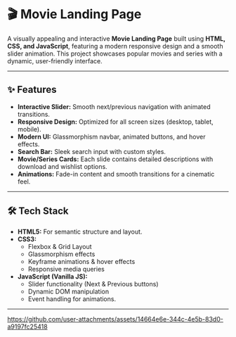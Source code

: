 # 🎬 Movie Landing Page

A visually appealing and interactive **Movie Landing Page** built using **HTML, CSS, and JavaScript**, featuring a modern responsive design and a smooth slider animation. This project showcases popular movies and series with a dynamic, user-friendly interface.

---

## ✨ **Features**
- **Interactive Slider:** Smooth next/previous navigation with animated transitions.
- **Responsive Design:** Optimized for all screen sizes (desktop, tablet, mobile).
- **Modern UI:** Glassmorphism navbar, animated buttons, and hover effects.
- **Search Bar:** Sleek search input with custom styles.
- **Movie/Series Cards:** Each slide contains detailed descriptions with download and wishlist options.
- **Animations:** Fade-in content and smooth transitions for a cinematic feel.

---

## 🛠 **Tech Stack**
- **HTML5:** For semantic structure and layout.
- **CSS3:**  
  - Flexbox & Grid Layout  
  - Glassmorphism effects  
  - Keyframe animations & hover effects  
  - Responsive media queries
- **JavaScript (Vanilla JS):**  
  - Slider functionality (Next & Previous buttons)
  - Dynamic DOM manipulation
  - Event handling for animations.

---


https://github.com/user-attachments/assets/14664e6e-344c-4e5b-83d0-a9197fc25418

